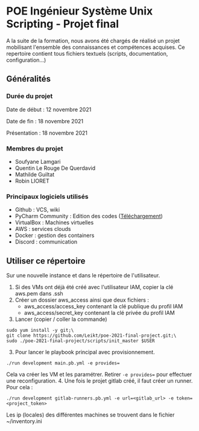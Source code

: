 # POE Ingénieur Système Unix Scripting - Projet final
A la suite de la formation, nous avons été chargés de réalisé un projet mobilisant l'ensemble des connaissances et compétences acquises. Ce repertoire contient tous fichiers textuels (scripts, documentation, configuration...)
## Généralités
### Durée du projet
Date de début : 12 novembre 2021

Date de fin : 18 novembre 2021

Présentation : 18 novembre 2021
### Membres du projet
* Soufyane Lamgari
* Quentin Le Rouge De Querdavid
* Mathilde Guiltat
* Robin LIORET
### Principaux logiciels utilisés
* Github : VCS, wiki
* PyCharm Community : Edition des codes ([Téléchargement](https://www.jetbrains.com/fr-fr/pycharm/download/))
* VirtualBox : Machines virtuelles
* AWS : services clouds
* Docker : gestion des containers
* Discord : communication
## Utiliser ce répertoire
Sur une nouvelle instance et dans le répertoire de l'utilisateur.
1. Si des VMs ont déjà été créé avec l'utilisateur IAM, copier la clé aws.pem dans .ssh
2. Créer un dossier aws_access ainsi que deux fichiers :
   - aws_access/access_key contenant la clé publique du profil IAM
   - aws_access/secret_key contenant la clé privée du profil IAM
3. Lancer (copier / coller la commande)
```shell
sudo yum install -y git;\
git clone https://github.com/Leikt/poe-2021-final-project.git;\
sudo ./poe-2021-final-project/scripts/init_master $USER
```
3. Pour lancer le playbook principal avec provisionnement.
````shell
./run development main.pb.yml -e provides=
````
Cela va créer les VM et les paramétrer. Retirer `-e provides=` pour effectuer une reconfiguration.
4. Une fois le projet gitlab créé, il faut créer un runner. Pour cela :
````shell
./run development gitlab-runners.pb.yml -e url=<gitlab_url> -e token=<project_token>
````

Les ip (locales) des différentes machines se trouvent dans le fichier ~/inventory.ini